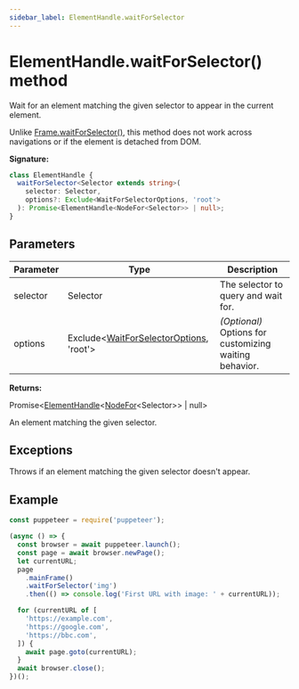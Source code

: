 ```yaml
---
sidebar_label: ElementHandle.waitForSelector
---
```


# ElementHandle.waitForSelector() method

Wait for an element matching the given selector to appear in the current element.

Unlike [Frame.waitForSelector()](./puppeteer.frame.waitforselector.md), this method does not work across navigations or if the element is detached from DOM.

**Signature:**

```typescript
class ElementHandle {
  waitForSelector<Selector extends string>(
    selector: Selector,
    options?: Exclude<WaitForSelectorOptions, 'root'>
  ): Promise<ElementHandle<NodeFor<Selector>> | null>;
}
```

## Parameters

| Parameter | Type                                                                                   | Description                                                 |
| --------- | -------------------------------------------------------------------------------------- | ----------------------------------------------------------- |
| selector  | Selector                                                                               | The selector to query and wait for.                         |
| options   | Exclude&lt;[WaitForSelectorOptions](./puppeteer.waitforselectoroptions.md), 'root'&gt; | <i>(Optional)</i> Options for customizing waiting behavior. |

**Returns:**

Promise&lt;[ElementHandle](./puppeteer.elementhandle.md)&lt;[NodeFor](./puppeteer.nodefor.md)&lt;Selector&gt;&gt; \| null&gt;

An element matching the given selector.

## Exceptions

Throws if an element matching the given selector doesn't appear.

## Example

```ts
const puppeteer = require('puppeteer');

(async () => {
  const browser = await puppeteer.launch();
  const page = await browser.newPage();
  let currentURL;
  page
    .mainFrame()
    .waitForSelector('img')
    .then(() => console.log('First URL with image: ' + currentURL));

  for (currentURL of [
    'https://example.com',
    'https://google.com',
    'https://bbc.com',
  ]) {
    await page.goto(currentURL);
  }
  await browser.close();
})();
```
